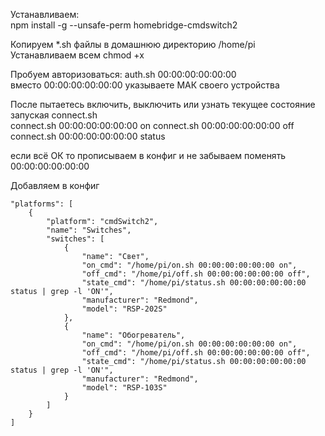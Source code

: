 Устанавливаем:  
npm install -g --unsafe-perm homebridge-cmdswitch2  

Копируем *.sh файлы в домашнюю директорию /home/pi  
Устанавливаем всем chmod +x  

Пробуем авторизоваться: auth.sh 00:00:00:00:00:00  
вместо 00:00:00:00:00:00 указываете МАК своего устройства  

После пытаетесь включить, выключить или узнать текущее состояние запуская connect.sh  
connect.sh 00:00:00:00:00:00 on
connect.sh 00:00:00:00:00:00 off
connect.sh 00:00:00:00:00:00 status

если всё ОК то прописываем в конфиг и не забываем поменять 00:00:00:00:00:00  

Добавляем в конфиг
```
"platforms": [
    {
        "platform": "cmdSwitch2",
        "name": "Switches",
        "switches": [
            {
                "name": "Свет",
                "on_cmd": "/home/pi/on.sh 00:00:00:00:00:00 on",
                "off_cmd": "/home/pi/off.sh 00:00:00:00:00:00 off",
                "state_cmd": "/home/pi/status.sh 00:00:00:00:00:00 status | grep -l 'ON'",
                "manufacturer": "Redmond",
                "model": "RSP-202S"
            },
            {
                "name": "Обогреватель",
                "on_cmd": "/home/pi/on.sh 00:00:00:00:00:00 on",
                "off_cmd": "/home/pi/off.sh 00:00:00:00:00:00 off",
                "state_cmd": "/home/pi/status.sh 00:00:00:00:00:00 status | grep -l 'ON'",
                "manufacturer": "Redmond",
                "model": "RSP-103S"
            }
        ]
    }
]
```